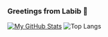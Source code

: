 ### Greetings from Labib 👋

<!--
**labib147/labib147** is a ✨ _special_ ✨ repository because its `README.md` (this file) appears on your GitHub profile.

Here are some ideas to get you started:

- 🔭 I’m currently working on ...
- 🌱 I’m currently learning ...
- 👯 I’m looking to collaborate on ...
- 🤔 I’m looking for help with ...
- 💬 Ask me about ...
- 📫 How to reach me: ...
- 😄 Pronouns: ...
- ⚡ Fun fact: ...
-->

[![My GitHub Stats](https://github-readme-stats.vercel.app/api/?username=labib147&count_private=false&theme=tokyonight&showicons=true)]()
![Top Langs](https://github-readme-stats.vercel.app/api/top-langs/?username=labib147&layout=compact&langs_count=10&theme=tokyonight)



<!--
![](https://github-readme-stats.vercel.app/api?username=labib147&theme=light&hide_border=false&include_all_commits=true&count_private=true)
![](https://github-readme-streak-stats.herokuapp.com/?user=labib147&theme=light&hide_border=false)<br/>
![](https://github-readme-stats.vercel.app/api/top-langs/?username=labib147&theme=light&hide_border=false&include_all_commits=true&count_private=true&layout=compact)

[![My GitHub Language Stats](https://github-readme-stats.vercel.app/api/top-langs/?username=labib147&langs_count=5&theme=tokyonight)]()

[![Top Langs](https://github-readme-stats.vercel.app/api/top-langs/?username=labib147&layout=compact&hide=jupyter%20notebook&langs_count=20&theme=tokyonight)]
<br>

[![trophy](https://github-profile-trophy.vercel.app/?username=labib147&margin-w=8)](https://github.com/ryo-ma/github-profile-trophy)

<br>
-->
